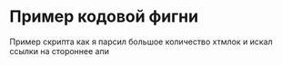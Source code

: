 # Пример кодовой фигни
Пример скрипта как я парсил большое количество хтмлок и искал ссылки на стороннее апи
